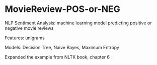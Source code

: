 # MovieReview-POS-or-NEG
NLP Sentiment Analysis: machine learning model predicting positive or negative movie reviews

Features: unigrams

Models: Decision Tree, Naive Bayes, Maximum Entropy

Expanded the example from NLTK book, chapter 6
